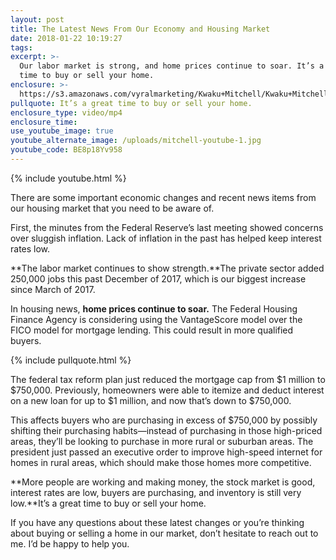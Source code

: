 ```yaml
---
layout: post
title: The Latest News From Our Economy and Housing Market
date: 2018-01-22 10:19:27
tags:
excerpt: >-
  Our labor market is strong, and home prices continue to soar. It’s a great
  time to buy or sell your home.
enclosure: >-
  https://s3.amazonaws.com/vyralmarketing/Kwaku+Mitchell/Kwaku+Mitchell-+The+Latest+News+From+Our+Economy+and+Housing+Market.mp4
pullquote: It’s a great time to buy or sell your home.
enclosure_type: video/mp4
enclosure_time:
use_youtube_image: true
youtube_alternate_image: /uploads/mitchell-youtube-1.jpg
youtube_code: BE8p18Yv958
---
```



{% include youtube.html %}

There are some important economic changes and recent news items from our housing market that you need to be aware of.

First, the minutes from the Federal Reserve’s last meeting showed concerns over sluggish inflation. Lack of inflation in the past has helped keep interest rates low.

**The labor market continues to show strength.**The private sector added 250,000 jobs this past December of 2017, which is our biggest increase since March of 2017.

In housing news, **home prices continue to soar.** The Federal Housing Finance Agency is considering using the VantageScore model over the FICO model for mortgage lending. This could result in more qualified buyers.

{% include pullquote.html %}

The federal tax reform plan just reduced the mortgage cap from $1 million to $750,000. Previously, homeowners were able to itemize and deduct interest on a new loan for up to $1 million, and now that’s down to $750,000.

This affects buyers who are purchasing in excess of $750,000 by possibly shifting their purchasing habits—instead of purchasing in those high-priced areas, they’ll be looking to purchase in more rural or suburban areas. The president just passed an executive order to improve high-speed internet for homes in rural areas, which should make those homes more competitive.

**More people are working and making money, the stock market is good, interest rates are low, buyers are purchasing, and inventory is still very low.**It’s a great time to buy or sell your home.

If you have any questions about these latest changes or you’re thinking about buying or selling a home in our market, don’t hesitate to reach out to me. I’d be happy to help you.